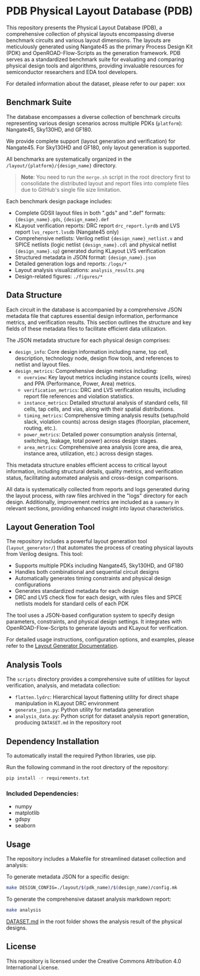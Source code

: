 # PDB Physical Layout Database (PDB)

This repository presents the Physical Layout Database (PDB), a comprehensive collection of physical layouts encompassing diverse benchmark circuits and various layout dimensions. The layouts are meticulously generated using Nangate45 as the primary Process Design Kit (PDK) and OpenROAD-Flow-Scripts as the generation framework. PDB serves as a standardized benchmark suite for evaluating and comparing physical design tools and algorithms, providing invaluable resources for semiconductor researchers and EDA tool developers.

For detailed information about the dataset, please refer to our paper: xxx

## Benchmark Suite

The database encompasses a diverse collection of benchmark circuits representing various design scenarios across multiple PDKs (`platform`): Nangate45, Sky130HD, and GF180.

We provide complete support (layout generation and verification) for Nangate45. For Sky130HD and GF180, only layout generation is supported.

All benchmarks are systematically organized in the `/layout/{platform}/{design_name}` directory.

> **Note**: You need to run the `merge.sh` script in the root directory first to consolidate the distributed layout and report files into complete files due to GitHub's single file size limitation.

Each benchmark design package includes:
- Complete GDSII layout files in both ".gds" and ".def" formats: `{design_name}.gds`, `{design_name}.def`
- KLayout verification reports: DRC report `drc_report.lyrdb` and LVS report `lvs_report.lvsdb` (Nangate45 only)
- Comprehensive netlists: Verilog netlist `{design_name}_netlist.v` and SPICE netlists (logic netlist `{design_name}.cdl` and physical netlist `{design_name}.sp`) generated during KLayout LVS verification
- Structured metadata in JSON format: `{design_name}.json`
- Detailed generation logs and reports: `/logs/*`
- Layout analysis visualizations: `analysis_results.png`
- Design-related figures: `./figures/*`

## Data Structure

Each circuit in the database is accompanied by a comprehensive JSON metadata file that captures essential design information, performance metrics, and verification results. This section outlines the structure and key fields of these metadata files to facilitate efficient data utilization.

The JSON metadata structure for each physical design comprises:

- `design_info`: Core design information including name, top cell, description, technology node, design flow tools, and references to netlist and layout files.
- `design_metrics`: Comprehensive design metrics including:
  - `overview`: Key layout metrics including instance counts (cells, wires) and PPA (Performance, Power, Area) metrics.
  - `verification_metrics`: DRC and LVS verification results, including report file references and violation statistics.
  - `instance_metrics`: Detailed structural analysis of standard cells, fill cells, tap cells, and vias, along with their spatial distributions.
  - `timing_metrics`: Comprehensive timing analysis results (setup/hold slack, violation counts) across design stages (floorplan, placement, routing, etc.).
  - `power_metrics`: Detailed power consumption analysis (internal, switching, leakage, total power) across design stages.
  - `area_metrics`: Comprehensive area analysis (core area, die area, instance area, utilization, etc.) across design stages.

This metadata structure enables efficient access to critical layout information, including structural details, quality metrics, and verification status, facilitating automated analysis and cross-design comparisons.

All data is systematically collected from reports and logs generated during the layout process, with raw files archived in the "logs" directory for each design. Additionally, improvement metrics are included as a `summary` in relevant sections, providing enhanced insight into layout characteristics.

## Layout Generation Tool

The repository includes a powerful layout generation tool (`layout_generator/`) that automates the process of creating physical layouts from Verilog designs. This tool:

- Supports multiple PDKs including Nangate45, Sky130HD, and GF180
- Handles both combinational and sequential circuit designs
- Automatically generates timing constraints and physical design configurations
- Generates standardized metadata for each design
- DRC and LVS check flow for each design, with rules files and SPICE netlists models for standard cells of each PDK

The tool uses a JSON-based configuration system to specify design parameters, constraints, and physical design settings. It integrates with OpenROAD-Flow-Scripts to generate layouts and KLayout for verification.

For detailed usage instructions, configuration options, and examples, please refer to the [Layout Generator Documentation](layout_generator/README.md).

## Analysis Tools

The `scripts` directory provides a comprehensive suite of utilities for layout verification, analysis, and metadata collection:

- `flatten.lydrc`: Hierarchical layout flattening utility for direct shape manipulation in KLayout DRC environment
- `generate_json.py`: Python utility for metadata generation
- `analysis_data.py`: Python script for dataset analysis report generation, producing `DATASET.md` in the repository root

## Dependency Installation
To automatically install the required Python libraries, use pip.

Run the following command in the root directory of the repository:

```bash
pip install -r requirements.txt
```

### Included Dependencies:
- numpy
- matplotlib
- gdspy
- seaborn

## Usage

The repository includes a Makefile for streamlined dataset collection and analysis:

To generate metadata JSON for a specific design:
```bash
make DESIGN_CONFIG=./layout/$(pdk_name)/$(design_name)/config.mk
```

To generate the comprehensive dataset analysis markdown report:
```bash
make analysis
```

[DATASET.md](DATASET.md) in the root folder shows the analysis result of the physical designs.

## License

This repository is licensed under the Creative Commons Attribution 4.0 International License.